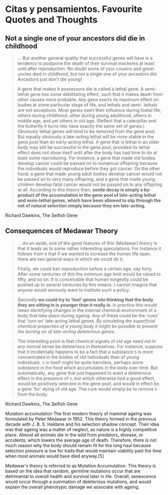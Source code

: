 # Citas y pensamientos. Favourite Quotes and Thoughts

## Not a single one of your ancestors did die in childhood

> ... But another general quality that successful genes will have is a tendency to postpone the death of their survival machines at least until after reproduction. No doubt some of your cousins and great-uncles died in childhood, but not a single one of your ancestors did. Ancestors just don't die young!

> A gene that makes it possessors die is called a lethal gene. A semi-lethal gene has some debilitating effect, such that it makes death from other causes more probable. Any gene exerts its maximum effect on bodies at some particular stage of life, and lethals and semi- lethals are not exceptions. Most genes exert their influence during foetal life, others during childhood, other during young adulthood, others in middle age, and yet others in old age. (Reflect that a caterpillar and the butterfly it turns into have exactly the same set of genes.) Obviously lethal genes will tend to be removed from the gene pool. But equally obviously a late-acting lethal will be more stable in the gene pool than an early-acting lethal. A gene that is lethal in an older body may still be successful in the gene pool, provided its lethal effect does not show itself until after the body has had time to do at least some reproducing. For instance, a gene that made old bodies develop cancer could be passed on to numerous offspring because the individuals would reproduce before they got cancer. On the other hand, a gene that made young adult bodies develop cancer would not be passed on to very many offspring, and a gene that made young children develop fatal cancer would not be passed on to any offspring at all. According to this theory then, **senile decay is simply a by-product of the accumulation in the gene pool of late-acting lethal and semi-lethal genes, which have been allowed to slip through the net of natural selection simply because they are late-acting.**

Richard Dawkins, The Selfish Gene

## Consequences of Medawar Theory

> ... As an aside, one of the good features of this (Medawar) theory is that it leads us to some rather interesting speculations. For instance it follows from it that if we wanted to increase the human life span, there are two general ways in which we could do it. 

> Firstly, we could ban reproduction before a certain age, say forty. After some centuries of this the minimum age limit would be raised to fifty, and so on. It is conceivable that human longevity could be pushed up to several centuries by this means. I cannot imagine that anyone would seriously want to institute such a policy.

> Secondly **we could try to 'fool' genes into thinking that the body they are sitting in is younger than it really is**. In practice this would mean identifying changes in the internal chemical environment of a body that take place during ageing. Any of these could be the 'cues' that 'turn on' late-acting lethal genes. *By simulating the superficial chemical properties of a young body it might be possible to prevent the turning on of late-acting deleterious genes*. 

> The interesting point is that chemical signals of old age need not in any normal sense be deleterious in themselves. For instance, suppose that it incidentally happens to be a fact that a substance `S` is more concentrated in the bodies of old individuals than of young individuals. `S` in itself might be quite harmless, perhaps some substance in the food which accumulates in the body over time. But automatically, any gene that just happened to exert a deleterious effect in the presence of `S`, but which otherwise had a good effect, would be positively selected in the gene pool, and would in effect be a gene 'for' dying of old age. The cure would simply be to remove `S` from the body.

Richard Dawkins, The Selfish Gene

Mutation accumulation
The first modern theory of mammal ageing was formulated by Peter Medawar in 1952. This theory formed in the previous decade with J. B. S. Haldane and his selection shadow concept. Their idea was that ageing was a matter of neglect, as nature is a highly competitive place. Almost all animals die in the wild from predators, disease, or accidents, which lowers the average age of death. Therefore, there is not much reason why the body should remain fit for the long haul because selection pressure is low for traits that would maintain viability past the time when most animals would have died anyway.[5]

Medawar's theory is referred to as Mutation Accumulation. This theory is based on the idea that random, germline mutations occur that are detrimental to overall health and survival later in life. Overall, senescence would occur through a summation of deleterious mutations, and would explain the overall phenotypic damage we associate with ageing.